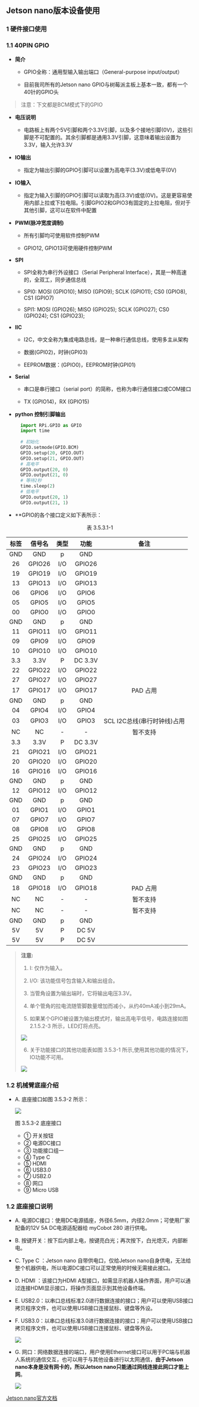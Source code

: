 ## Jetson nano版本设备使用

### 1 硬件接口使用

### 1.1 40PIN GPIO

- **简介**

  - GPIO全称：通用型输入输出端口（General-purpose input/output）
  
  - 目前我司所有的Jetson nano GPIO与树莓派主板上基本一致，都有一个40针的GPIO头

> 注意：下文都是BCM模式下的GPIO
  
  
- **电压说明**

  - 电路板上有两个5V引脚和两个3.3V引脚，以及多个接地引脚(0V)，这些引脚是不可配置的。其余引脚都是通用3.3V引脚，这意味着输出设置为3.3V，输入允许3.3V
  
  
- **IO输出**
  
  - 指定为输出引脚的GPIO引脚可以设置为高电平(3.3V)或低电平(0V)
  
  
- **IO输入**
  
  - 指定为输入引脚的GPIO引脚可以读取为高(3.3V)或低(0V)。这是更容易使用内部上拉或下拉电阻。引脚GPIO2和GPIO3有固定的上拉电阻，但对于其他引脚，这可以在软件中配置
  
  
- **PWM(脉冲宽度调制)**
  
  - 所有引脚均可使用软件控制PWM
  
  - GPIO12, GPIO13可使用硬件控制PWM
  
- **SPI**
  
  - SPI全称为串行外设接口（Serial Peripheral Interface），其是一种高速的，全双工，同步通信总线
  
  - SPI0: MOSI (GPIO10); MISO (GPIO9); SCLK (GPIO11); CS0 (GPIO8), CS1 (GPIO7)
  
  - SPI1: MOSI (GPIO26); MISO (GPIO25); SCLK (GPIO27); CS0 (GPIO24); CS1 (GPIO23);
  
  
- **IIC**
  
  - I2C，中文全称为集成电路总线，是一种串行通信总线，使用多主从架构
  
  - 数据(GPI02)，时钟(GPI03)
  
  - EEPROM数据：(GPIO0)，EEPROM时钟(GPI01)
  
  
- **Serial**
  
  - 串口是串行接口（serial port）的简称，也称为串行通信接口或COM接口
  
  - TX (GPIO14)，RX (GPIO15)
  
  
- **python 控制引脚输出**
  
    ```python      
      import RPi.GPIO as GPIO
      import time
            
      # 初始化
      GPIO.setmode(GPIO.BCM)
      GPIO.setup(20, GPIO.OUT)
      GPIO.setup(21, GPIO.OUT)
      # 高电平
      GPIO.output(20, 0)
      GPIO.output(21, 0)
      # 等待2秒
      time.sleep(2)
      # 低电平
      GPIO.output(20, 1)
      GPIO.output(21, 1)      
    ```
    
    
- **GPIO的各个接口定义如下表所示：

<center>表 3.5.3.1-1</center>

| 标签 | 信号名 | 类型 | 功能 | 备注 |
| :---: | :----: | :--: | :------: | :----: |
| GND | GND  | p | GND |  |
| 26 | GPIO26 | I/O | GPIO26 |  |
| 19 | GPIO19 | I/O | GPIO19 |  |
| 13 | GPIO13 | I/O | GPIO13 |  |
| 06 | GPIO6 | I/O | GPIO6 |  |
| 05 | GPIO5 | I/O | GPIO5 |  |
| 00 | GPIO0 | I/O | GPIO0 |  |
| GND | GND  | p | GND |  |
| 11 | GPIO11 | I/O | GPIO11 |  |
| 09 | GPIO9 | I/O | GPIO9 |  |
| 10 | GPIO10 | I/O | GPIO10 |  |
|3.3 | 3.3V | P | DC 3.3V |  |
| 22 | GPIO22 | I/O | GPIO22 |  |
| 27 | GPIO27 | I/O | GPIO27 |  |
| 17 | GPIO17 | I/O | GPIO17 | PAD 占用 |
| GND | GND  | p | GND |  |
| 04 | GPIO4 | I/O | GPIO4 |  |
| 03 | GPIO3 | I/O | GPIO3 | SCL I2C总线(串行时钟线)占用 |
| NC | NC | - | - | 暂不支持 |
|3.3 | 3.3V | P | DC 3.3V |  |
| 21 | GPIO21 | I/O | GPIO21 |  |
| 20 | GPIO20 | I/O | GPIO20 |  |
| 16 | GPIO16 | I/O | GPIO16 |  |
| GND | GND  | p | GND |  |
| 12 | GPIO12 | I/O | GPIO12 |  |
| GND | GND  | p | GND |  |
| 01 | GPIO1 | I/O | GPIO1 |  |
| 07 | GPIO7 | I/O | GPIO7 |  |
| 08 | GPIO8 | I/O | GPIO8 |  |
| 25 | GPIO25 | I/O | GPIO25 |  |
| GND | GND  | p | GND |  |
| 24  | GPIO24 | I/O | GPIO24 |  |
| 23 | GPIO23 | I/O | GPIO23 |  |
| GND | GND  | p | GND |  |
| 18 | GPIO18 | I/O | GPIO18 | PAD 占用 |
| NC | NC | - | - | 暂不支持 |
| NC | NC | - | - | 暂不支持 |
| GND | GND  | p | GND |  |
| 5V | 5V | P | DC 5V |  |
| 5V | 5V | P | DC 5V |  |

> **注意:** 
> 1. I: 仅作为输入。
> 
> 2. I/O: 该功能信号包含输入和输出组合。
> 
> 3. 当管角设置为输出端时，它将输出电压3.3V。
> 
> 4. 单个管角的拉电流随管脚数量增加而减小，从约40mA减小到29mA。
> 
> 5. 如果某个GPIO被设置为输出模式时，输出高电平信号，电路连接如图 2.1.5.2-3 所示，LED灯将点亮。
> 
> <img src="../../resourse/2-serialproduct/myCobot 280/Pi/2.1.5.2机械臂电器接口/2.1.5.2-3.png" style="zoom:100%;" /> 
> 
> 6. 关于功能接口的其他功能表如图 3.5.3-1 所示,使用其他功能的情况下，IO功能不可用。
> 
> <img src="../../resourse/2-serialproduct/myCobot 280/JN/2.1.7.2机械臂电器接口/2.1.7.2-3.png" style="zoom:100%;" /> 

  
### 1.2 机械臂底座介绍

* A. 底座接口如图 3.5.3-2 所示：

  <img src="../../resourse/2-serialproduct/myCobot 280/JN/2.1.7.2机械臂电器接口/2.1.7.2-1.png" style="zoom:100%;" />

  图 3.5.3-2 底座接口
  - ① 开关按钮
  - ② 电源DC接口
  - ③ 功能接口组一
  - ④ Type C
  - ⑤ HDMI
  - ⑥ USB3.0
  - ⑦ USB2.0 
  - ⑧ 网口
  - ⑨ Micro USB


### 1.2 底座接口说明

* A. 电源DC接口：使用DC电源插座，外径6.5mm，内径2.0mm；可使用厂家配备的12V 5A  DC电源适配器给 myCobot 280 进行供电。

* B. 按键开关：按下后内部上电，按键亮白光；再次按下，白光熄灭，内部断电。
  
* C. Type C ：Jetson nano 自带供电口，仅给Jetson nano自身供电，无法给整个机器供电，所以电源DC接口可以正常使用的时候无需接此接口。
 
* D. HDMI ：该接口为HDMI A型接口，如需显示机器人操作界面，用户可以通过连接HDMI显示接口，将操作页面显示到其他设备终端。

* E. USB2.0：以串口总线标准2.0进行数据连接的接口；用户可以使用USB接口拷贝程序文件，也可以使用USB接口连接鼠标、键盘等外设。


* F. USB3.0：以串口总线标准3.0进行数据连接的接口；用户可以使用USB接口拷贝程序文件，也可以使用USB接口连接鼠标、键盘等外设。

  <img src="../../resourse/2-serialproduct/myCobot 280/Pi/2.1.5.2机械臂电器接口/2.1.5.2-5.png" style="zoom:100%;" /> 

* G. 网口：网络数据连接的端口，用户使用Ethernet接口可以用于PC端与机器人系统的通信交互，也可以用于与其他设备进行以太网通信，**由于Jetson nano本身是没有网卡的，所以Jetson nano只能通过网线连接此网口才能上网**。

  <img src="../../resourse/2-serialproduct/myCobot 280/Pi/2.1.5.2机械臂电器接口/2.1.5.2-6.png" style="zoom:100%;" />

[Jetson nano官方文档](https://developer.nvidia.com/embedded/learn/jetson-nano-2gb-devkit-user-guide#id-.JetsonNano2GBDeveloperKitUserGuidevbatuu_v1.0-Introduction)
